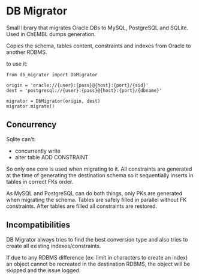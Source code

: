 # DB Migrator

Small library that migrates Oracle DBs to MySQL, PostgreSQL and SQLite. Used in ChEMBL dumps generation.

Copies the schema, tables content, constraints and indexes from Oracle to another RDBMS.


to use it:

```
from db_migrator import DbMigrator

origin = 'oracle://{user}:{pass}@{host}:{port}/{sid}'
dest = 'postgresql://{user}:{pass}@{host}:{port}/{dbname}'

migrator = DbMigrator(origin, dest)
migrator.migrate()

```


## Concurrency

Sqlite can't:

- concurrently write
- alter table ADD CONSTRAINT

So only one core is used when migrating to it. All constraints are generated at the time of generating the destination schema so it sequentially inserts in tables in correct FKs order.


As MySQL and PostgreSQL can do both things, only PKs are generated when migrating the schema.
Tables are safely filled in parallel without FK constraints. After tables are filled all constraints are restored.


## Incompatibilities

DB Migrator always tries to find the best conversion type and also tries to create all existing indexes/constraints. 

If due to any RDBMS difference (ex: limit in characters to create an index) an object cannot be recreated in the destination RDBMS, the object will be skipped and the issue logged.
